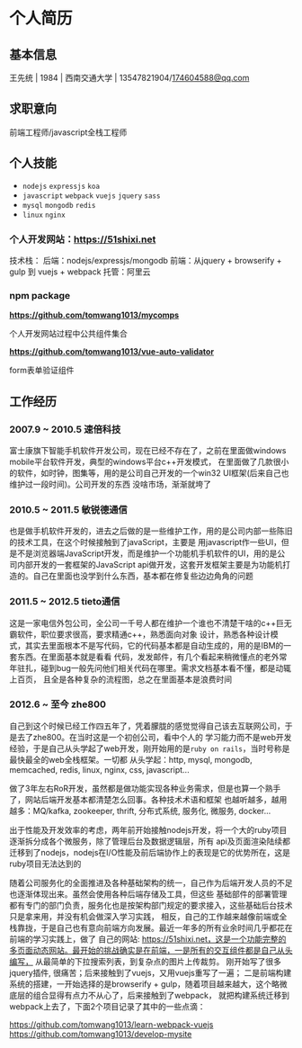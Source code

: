 # 个人简历

## 基本信息

王先统 | 1984 | 西南交通大学 | 13547821904/174604588@qq.com

## 求职意向

前端工程师/javascript全栈工程师

## 个人技能

* `nodejs` `expressjs` `koa`
* `javascript` `webpack` `vuejs` `jquery` `sass`
* `mysql` `mongodb` `redis`
* `linux` `nginx`

### 个人开发网站：https://51shixi.net

技术栈：
后端：nodejs/expressjs/mongodb
前端：从jquery + browserify + gulp 到 vuejs + webpack
托管：阿里云

### npm package

**https://github.com/tomwang1013/mycomps**

个人开发网站过程中公共组件集合

**https://github.com/tomwang1013/vue-auto-validator**

form表单验证组件

## 工作经历

### 2007.9 ~ 2010.5 速倍科技
富士康旗下智能手机软件开发公司，现在已经不存在了，之前在里面做windows mobile平台软件开发，典型的windows平台c++开发模式，
在里面做了几款很小的软件，如时钟，图集等，用的是公司自己开发的一个win32 UI框架(后来自己也维护过一段时间)。公司开发的东西
没啥市场，渐渐就垮了

### 2010.5 ~ 2011.5 敏锐德通信
也是做手机软件开发的，进去之后做的是一些维护工作，用的是公司内部一些陈旧的技术工具，在这个时候接触到了javaScript，主要是
用javascript作一些UI，但是不是浏览器端JavaScript开发，而是维护一个功能机手机软件的UI，用的是公司内部开发的一套框架的JavaScript
api做开发，这套开发框架主要是为功能机打造的。自己在里面也没学到什么东西，基本都在修复些边边角角的问题

### 2011.5 ~ 2012.5 tieto通信
这是一家电信外包公司，全公司一千号人都在维护一个谁也不清楚干啥的c++巨无霸软件，职位要求很高，要求精通c++，熟悉面向对象
设计，熟悉各种设计模式，其实去里面根本不是写代码，它的代码基本都是自动生成的，用的是IBM的一套东西。在里面基本就是看看
代码，发发邮件，有几个看起来稍微懂点的老外常年驻扎，碰到bug一般先问他们相关代码在哪里。需求文档基本看不懂，都是动辄上百页，
且全是各种复杂的流程图，总之在里面基本是浪费时间

### 2012.6 ~ 至今 zhe800
自己到这个时候已经工作四五年了，凭着朦胧的感觉觉得自己该去互联网公司，于是去了zhe800。在当时这是一个初创公司，看中个人的
学习能力而不是web开发经验，于是自己从头学起了web开发，刚开始用的是`ruby on rails`，当时号称是最快最全的web全栈框架。一切都
从头学起：http, mysql, mongodb, memcached, redis, linux, nginx, css, javascript...

做了3年左右RoR开发，虽然都是做功能实现各种业务需求，但是也算一个熟手了，网站后端开发基本都清楚怎么回事。各种技术术语和框架
也越听越多，越用越多：MQ/kafka, zookeeper, thrift, 分布式系统, 服务化, 微服务, docker...

出于性能及开发效率的考虑，两年前开始接触nodejs开发，将一个大的ruby项目逐渐拆分成各个微服务，除了管理后台及数据逻辑层，所有
api及页面渲染陆续都迁移到了nodejs，nodejs在I/O性能及前后端协作上的表现是它的优势所在，这是ruby项目无法达到的

随着公司服务化的全面推进及各种基础架构的统一，自己作为后端开发人员的不足也逐渐体现出来。虽然会使用各种后端存储及工具，但这些
基础部件的部署管理都有专门的部门负责，服务化也是按架构部门规定的要求接入，这些基础后台技术只是拿来用，并没有机会做深入学习实践，
相反，自己的工作越来越像前端或全栈靠拢，于是自己也有意向前端方向发展。最近一年多的所有业余时间几乎都花在前端的学习实践上，做了
自己的网站: https://51shixi.net，这是一个功能完整的多页面动态网站。最开始的挑战确实是在前端，一是所有的交互组件都是自己从头编写，
从最简单的下拉搜索列表，到复杂点的图片上传裁剪。 刚开始写了很多jquery插件, 很痛苦；后来接触到了vuejs，又用vuejs重写了一遍；
二是前端构建系统的搭建，一开始选择的是browserify + gulp，随着项目越来越大，这个略微底层的组合显得有点力不从心了，后来接触到了webpack，
就把构建系统迁移到webpack上去了，下面2个项目记录了其中的一些点滴：

https://github.com/tomwang1013/learn-webpack-vuejs
https://github.com/tomwang1013/develop-mysite
